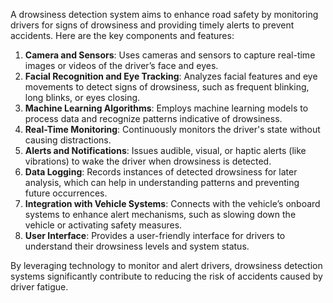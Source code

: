 A drowsiness detection system aims to enhance road safety by monitoring drivers for signs of drowsiness and providing timely alerts to prevent accidents. Here are the key components and features:

1. **Camera and Sensors**: Uses cameras and sensors to capture real-time images or videos of the driver’s face and eyes.
2. **Facial Recognition and Eye Tracking**: Analyzes facial features and eye movements to detect signs of drowsiness, such as frequent blinking, long blinks, or eyes closing.
3. **Machine Learning Algorithms**: Employs machine learning models to process data and recognize patterns indicative of drowsiness.
4. **Real-Time Monitoring**: Continuously monitors the driver's state without causing distractions.
5. **Alerts and Notifications**: Issues audible, visual, or haptic alerts (like vibrations) to wake the driver when drowsiness is detected.
6. **Data Logging**: Records instances of detected drowsiness for later analysis, which can help in understanding patterns and preventing future occurrences.
7. **Integration with Vehicle Systems**: Connects with the vehicle’s onboard systems to enhance alert mechanisms, such as slowing down the vehicle or activating safety measures.
8. **User Interface**: Provides a user-friendly interface for drivers to understand their drowsiness levels and system status.

By leveraging technology to monitor and alert drivers, drowsiness detection systems significantly contribute to reducing the risk of accidents caused by driver fatigue.
